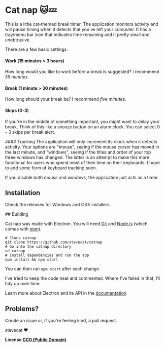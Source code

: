 # Cat nap :cat::zzz:

This is a little cat-themed break timer. The application monitors activity and
will pause timing when it detects that you've left your computer. It has a tray/menu bar
icon that indicates time remaining and it pretty small and unobtrusive.

There are a few basic settings:

#### Work (15 minutes > 3 hours)
How long would you like to work before a break is suggested? I recommend *55 minutes*.

#### Break (1 minute > 30 minutes)
How long should your break be? I recommend *five minutes*.

#### Skips (0-3)
If you're in the middle of something important, you might want to delay your break. Think
of this like a snooze button on an alarm clock. You can select 0 - 3 skips per break alert.

#### Tracking
The application will only increment its clock when it detects activity. Your options are
"mouse", seeing if the mouse cursor has moved in the last minute, and "windows", seeing if
the titles and order of your top three windows has changed. The latter is an attempt to
make this more functional for users who spend most of their time on their keyboards. I hope
to add some form of keyboard tracking soon.

If you disable both *mouse* and *windows*, the application just acts as a timer.

## Installation

Check the releases for Windows and OSX installers.

## Building

Cat nap was made with Electron. You will need [Git](https://git-scm.com/) and [Node.js](https://nodejs.org/en/download/) (which comes with [npm](http://npmjs.com/)).

```
# Clone catnap
git clone https://github.com/stevecat/catnap
# Go into the catnap directory
cd catnap
# Install dependencies and run the app
npm install && npm start
```

You can then run `npm start` after each change.

I've tried to keep the code neat and commented. Where I've failed in that, I'll tidy up
over time.

Learn more about Electron and its API in the [documentation](http://electron.atom.io/docs/latest).

## Problems?

Create an issue or, if you're feeling kind, a pull request.

stevecat :heart:

**License [CC0 (Public Domain)](LICENSE.md)**

